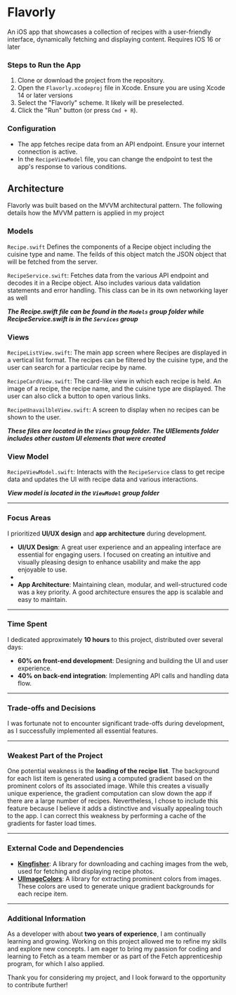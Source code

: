 

# Flavorly

An iOS app that showcases a collection of recipes with a user-friendly interface, dynamically fetching and displaying content. Requires IOS 16 or later 

### Steps to Run the App

1. Clone or download the project from the repository.  
2. Open the `Flavorly.xcodeproj` file in Xcode. Ensure you are using Xcode 14 or later versions
3. Select the "Flavorly" scheme. It likely will be preselected.
4. Click the "Run" button (or press `Cmd + R`).


### Configuration
- The app fetches recipe data from an API endpoint. Ensure your internet connection is active.
- In the `RecipeViewModel` file, you can change the endpoint to test the app's response to various conditions.


## Architecture

Flavorly was built based on the MVVM architectural pattern. The following details how the MVVM pattern is applied in my project

### Models

`Recipe.swift` Defines the components of a Recipe object including the cuisine type and name. The feilds of this object match the JSON object that will be fetched from the server.

`RecipeService.swift`: Fetches data from the various API endpoint and decodes it in a Recipe object. Also includes various data validation statements and error handling. This class can be in its own networking layer as well

***The Recipe.swift file can be found in the `Models` group folder while RecipeService.swift is in the `Services` group***


### Views

`RecipeListView.swift`: The main app screen where Recipes are displayed in a vertical list format. The recipes can be filtered by the cuisine type, and the user can search for a particular recipe by name.

`RecipeCardView.swift`: The card-like view in which each recipe is held. An image of a recipe, the recipe name, and the cuisine type are displayed. The user can also click a button to open various links.

`RecipeUnavailbleView.swift`: A screen to display when no recipes can be shown to the user.

***These files are located in the `Views` group folder. The UIElements folder includes other custom UI elements that were created***

### View Model

`RecipeViewModel.swift`: Interacts with the `RecipeService` class to get recipe data and updates the UI with recipe data and various interactions.

***View model is located in the `ViewModel` group folder***


---
### Focus Areas

I prioritized **UI/UX design** and **app architecture** during development.  

- **UI/UX Design**: A great user experience and an appealing interface are essential for engaging users. I focused on creating an intuitive and visually pleasing design to enhance usability and make the app enjoyable to use.
- 
- **App Architecture**: Maintaining clean, modular, and well-structured code was a key priority. A good architecture ensures the app is scalable and easy to maintain.  

---

### Time Spent

I dedicated approximately **10 hours** to this project, distributed over several days:  
- **60% on front-end development**: Designing and building the UI and user experience.  
- **40% on back-end integration**: Implementing API calls and handling data flow.  

---

### Trade-offs and Decisions

I was fortunate not to encounter significant trade-offs during development, as I successfully implemented all essential features.  

---

### Weakest Part of the Project

One potential weakness is the **loading of the recipe list**. The background for each list item is generated using a computed gradient based on the prominent colors of its associated image. While this creates a visually unique experience, the gradient computation can slow down the app if there are a large number of recipes. Nevertheless, I chose to include this feature because I believe it adds a distinctive and visually appealing touch to the app. I can correct this weakness by performing a cache of the gradients for faster load times. 

---

### External Code and Dependencies

- **[Kingfisher](https://github.com/onevcat/Kingfisher)**: A library for downloading and caching images from the web, used for fetching and displaying recipe photos.  
- **[UIImageColors](https://github.com/jathu/UIImageColors)**: A library for extracting prominent colors from images. These colors are used to generate unique gradient backgrounds for each recipe item.  

---

### Additional Information

As a developer with about **two years of experience**, I am continually learning and growing. Working on this project allowed me to refine my skills and explore new concepts. I am eager to bring my passion for coding and learning to Fetch as a team member or as part of the Fetch apprenticeship program, for which I also applied.  

Thank you for considering my project, and I look forward to the opportunity to contribute further!  
